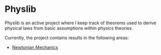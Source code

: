# Physlib

Physlib is an active project where I keep track of theorems used to derive physical laws from basic assumptions within physics theories.

Currently, the project contains results in the following areas:
- [Newtonian Mechanics](https://github.com/cogrpar/Physlib/tree/main/Physlib/NewtonianMechanics)